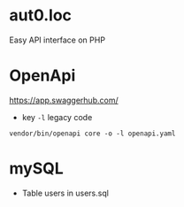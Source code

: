 # aut0.loc
Easy API interface on PHP

# OpenApi
https://app.swaggerhub.com/

- key `-l` legacy code
```
vendor/bin/openapi core -o -l openapi.yaml 
```

# mySQL
- Table users in users.sql
